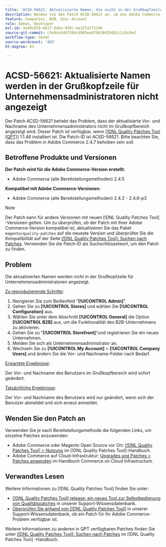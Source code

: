 ```yaml
---
title: 'ACSD-56621: Aktualisierte Namen, die nicht in der Grußkopfzeile für Unternehmensadministratoren angezeigt werden'
description: Wenden Sie den Patch ACSD-56621 an, um das Adobe Commerce-Problem zu beheben, bei dem der aktualisierte Vor- und Nachname des Unternehmensadministrators nicht im Grußkopfbereich angezeigt wird.
feature: Companies, B2B, User Account
role: Admin, Developer
exl-id: 4ad9c878-b617-4e6a-939c-be15faf7124b
source-git-commit: c5e94c6407394cd905ea470628d28db2c2c6c0ed
workflow-type: tm+mt
source-wordcount: '403'
ht-degree: 0%

---
```


# ACSD-56621: Aktualisierte Namen werden in der Grußkopfzeile für Unternehmensadministratoren nicht angezeigt

Der Patch ACSD-56621 behebt das Problem, dass der aktualisierte Vor- und Nachname des Unternehmensadministrators nicht im Grußkopfbereich angezeigt wird. Dieser Patch ist verfügbar, wenn [[!DNL Quality Patches Tool (QPT)]](/help/announcements/adobe-commerce-announcements/magento-quality-patches-released-new-tool-to-self-serve-quality-patches.md) 1.1.46 installiert ist. Die Patch-ID ist ACSD-56621. Bitte beachten Sie, dass das Problem in Adobe Commerce 2.4.7 behoben sein soll.

## Betroffene Produkte und Versionen

**Der Patch wird für die Adobe Commerce-Version erstellt:**

* Adobe Commerce (alle Bereitstellungsmethoden) 2.4.5

**Kompatibel mit Adobe Commerce-Versionen:**

* Adobe Commerce (alle Bereitstellungsmethoden) 2.4.2 - 2.4.6-p3

>[!NOTE]
>
>Der Patch kann für andere Versionen mit neuen [!DNL Quality Patches Tool] -Versionen gelten. Um zu überprüfen, ob der Patch mit Ihrer Adobe Commerce-Version kompatibel ist, aktualisieren Sie das Paket `magento/quality-patches` auf die neueste Version und überprüfen Sie die Kompatibilität auf der Seite [[!DNL Quality Patches Tool]: Suchen nach Patches](https://experienceleague.adobe.com/tools/commerce-quality-patches/index.html). Verwenden Sie die Patch-ID als Suchschlüsselwort, um den Patch zu finden.

## Problem

Die aktualisierten Namen werden nicht in der Grußkopfzeile für Unternehmensadministratoren angezeigt.

<u>Zu reproduzierende Schritte</u>:

1. Navigieren Sie zum Bedienfeld &quot;**[!UICONTROL Admin]**&quot;.
1. Gehen Sie zu **[!UICONTROL Stores]** und wählen Sie **[!UICONTROL Configuration]** aus.
1. Wählen Sie unter dem Abschnitt **[!UICONTROL General]** die Option **[!UICONTROL B2B]** aus, um die Funktionalität des B2B-Unternehmens zu aktivieren.
1. Gehen Sie zu &quot;**[!UICONTROL Storefront]**&quot;und registrieren Sie ein neues Unternehmen.
1. Melden Sie sich als Unternehmensadministrator an.
1. Wechseln Sie zu **[!UICONTROL My Account]** > **[!UICONTROL Company Users]** und ändern Sie die Vor- und Nachname-Felder nach Bedarf.

<u>Erwartete Ergebnisse</u>:

Der Vor- und Nachname des Benutzers im Grußkopfbereich wird sofort geändert.

<u>Tatsächliche Ergebnisse</u>:

Der Vor- und Nachname des Benutzers wird nur geändert, wenn sich der Benutzer abmeldet und sich erneut anmeldet.

## Wenden Sie den Patch an

Verwenden Sie je nach Bereitstellungsmethode die folgenden Links, um einzelne Patches anzuwenden:

* Adobe Commerce oder Magento Open Source vor Ort: [[!DNL Quality Patches Tool] > Nutzung](https://experienceleague.adobe.com/docs/commerce-operations/tools/quality-patches-tool/usage.html) im [!DNL Quality Patches Tool]-Handbuch.
* Adobe Commerce auf Cloud-Infrastruktur: [Upgrades und Patches > Patches anwenden](https://experienceleague.adobe.com/docs/commerce-cloud-service/user-guide/develop/upgrade/apply-patches.html) im Handbuch Commerce on Cloud Infrastructure.

## Verwandtes Lesen

Weitere Informationen zu [!DNL Quality Patches Tool] finden Sie unter:

* [[!DNL Quality Patches Tool] release: ein neues Tool zur Selbstbedienung von Qualitätspatches](/help/announcements/adobe-commerce-announcements/magento-quality-patches-released-new-tool-to-self-serve-quality-patches.md) in unserer Support-Wissensdatenbank.
* [Überprüfen Sie anhand von  [!DNL Quality Patches Tool]](/help/support-tools/patches-available-in-qpt-tool/check-patch-for-magento-issue-with-magento-quality-patches.md) in unserer Support-Wissensdatenbank, ob ein Patch für Ihr Adobe Commerce-Problem verfügbar ist.

Weitere Informationen zu anderen in QPT verfügbaren Patches finden Sie unter [[!DNL Quality Patches Tool]: Suchen nach Patches](https://experienceleague.adobe.com/tools/commerce-quality-patches/index.html) im [!DNL Quality Patches Tool] -Handbuch.
